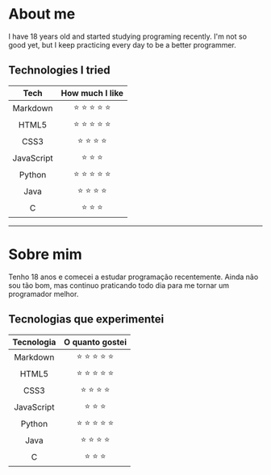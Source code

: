 # About me
 I have 18 years old and started studying programing recently. I'm not so good yet, but I keep practicing every day to be a better programmer.

 ## Technologies I tried
 Tech | How much I like
 :---: | :---:
 Markdown | :star: :star: :star: :star: :star:
 HTML5 | :star: :star: :star: :star: :star: 
 CSS3 | :star: :star: :star: :star:
 JavaScript | :star: :star: :star: 
 Python | :star: :star: :star: :star: :star: 
 Java | :star: :star: :star: :star: 
 C | :star: :star: :star: 

---

 # Sobre mim
 Tenho 18 anos e comecei a estudar programação recentemente. Ainda não sou tão bom, mas continuo praticando todo dia para me tornar um programador melhor.

 ## Tecnologias que experimentei
 Tecnologia | O quanto gostei
 :---: | :---:
 Markdown | :star: :star: :star: :star: :star:
 HTML5 | :star: :star: :star: :star: :star: 
 CSS3 | :star: :star: :star: :star:
 JavaScript | :star: :star: :star: 
 Python | :star: :star: :star: :star: :star: 
 Java | :star: :star: :star: :star: 
 C | :star: :star: :star: 